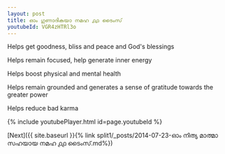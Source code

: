 ```yaml
---
layout: post
title: ഓം ഗുണാദികയാ നമഹ ൧൧ ടൈംസ്
youtubeId: VGR4zHTRl3o
---
```

 
 
Helps get goodness, bliss and peace and God's blessings
 
Helps remain focused, help generate inner energy 
 
Helps boost physical and mental health 
 
Helps remain grounded and generates a sense of gratitude towards the greater power 
 
Helps reduce bad karma
 
 
 
 


{% include youtubePlayer.html id=page.youtubeId %}
 
[Next]({{ site.baseurl }}{% link  split1/_posts/2014-07-23-ഓം നിത്യ മാത്മാ സഹയായ നമഹ ൧൧ ടൈംസ്.md%})
 
